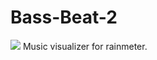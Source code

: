 # Bass-Beat-2
<img src="https://images-wixmp-ed30a86b8c4ca887773594c2.wixmp.com/i/927746af-d8f4-4053-8745-2916d8ed7bd8/ddwbjkb-9386cf1f-aaad-4fe9-b3d8-425011159a83.png/v1/fill/w_894,h_894,q_70,strp/bass_beat_2___music_visualizer_by_azizstark_ddwbjkb-pre.jpg" />
Music visualizer for rainmeter.
